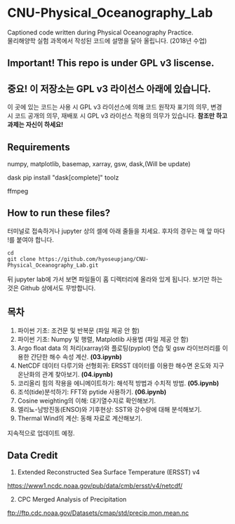 # CNU-Physical_Oceanography_Lab
Captioned code written during Physical Oceanography Practice.  
물리해양학 실험 과목에서 작성된 코드에 설명을 달아 올립니다. (2018년 수업)

## Important! This repo is under GPL v3 liscense. 
## 중요! 이 저장소는 GPL v3 라이선스 아래에 있습니다. 
이 곳에 있는 코드는 사용 시 GPL v3 라이선스에 의해 코드 원작자 표기의 의무, 변경 시 코드 공개의 의무, 재배포 시 GPL v3 라이선스 적용의 의무가 있습니다. **참조만 하고 과제는 자신이 하세요!**

## Requirements
numpy, matplotlib, basemap, xarray, gsw, dask,(Will be update)

dask pip install "dask[complete]" toolz

ffmpeg

## How to run these files? 
터미널로 접속하거나 jupyter 상의 셀에 아래 줄들을 치세요. 후자의 경우는 매 앞 마다 !를 붙여야 합니다. 
```
cd 
git clone https://github.com/hyoseupjang/CNU-Physical_Oceanography_Lab.git
```
뒤 jupyter lab에 가서 보면 파일들이 홈 디렉터리에 올라와 있게 됩니다. 보기만 하는 것은 Github 상에서도 무방합니다. 

## 목차
1. 파이썬 기초: 조건문 및 반복문 (파일 제공 안 함) 
1. 파이썬 기초: Numpy 및 행렬, Matplotlib 사용법 (파일 제공 안 함) 
1. Argo float data 의 처리(xarray)와 플로팅(pyplot) 연습 및 gsw 라이브러리를 이용한 간단한 해수 속성 계산. **(03.ipynb)**
1. NetCDF 데이터 다루기와 선형회귀: ERSST 데이터를 이용한 해수면 온도와 지구온난화의 관계 찾아보기. **(04.ipynb)**
1. 코리올리 힘의 작용을 에니메이트하기: 해석적 방법과 수치적 방법. **(05.ipynb)**
1. 조석(tide)분석하기: FFT와 pytide 사용하기. **(06.ipynb)**
1. Cosine weighting의 이해: 대기열수지로 확인해보기. 
1. 엘리뇨-남방진동(ENSO)와 기후현상: SST와 강수량에 대해 분석해보기. 
1. Thermal Wind의 계산: 동해 자료로 계산해보기. 

지속적으로 업데이트 예정. 

## Data Credit 
1. Extended Reconstructed Sea Surface Temperature (ERSST) v4

https://www1.ncdc.noaa.gov/pub/data/cmb/ersst/v4/netcdf/

2. CPC Merged Analysis of Precipitation

ftp://ftp.cdc.noaa.gov/Datasets/cmap/std/precip.mon.mean.nc
